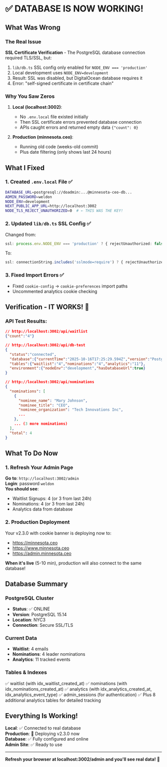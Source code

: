 # ✅ DATABASE IS NOW WORKING!

## What Was Wrong

### The Real Issue
**SSL Certificate Verification** - The PostgreSQL database connection required TLS/SSL, but:
1. `lib/db.ts` SSL config only enabled for `NODE_ENV === 'production'`  
2. Local development uses `NODE_ENV=development`
3. Result: SSL was disabled, but DigitalOcean database requires it
4. Error: "self-signed certificate in certificate chain"

### Why You Saw Zeros
1. **Local (localhost:3002)**: 
   - No `.env.local` file existed initially
   - Then SSL certificate errors prevented database connection
   - APIs caught errors and returned empty data `{"count": 0}`

2. **Production (minnesota.ceo)**:
   - Running old code (weeks-old commit)
   - Plus date filtering (only shows last 24 hours)

## What I Fixed

### 1. Created `.env.local` File ✅
```bash
DATABASE_URL=postgresql://doadmin:...@minnesota-ceo-db...
ADMIN_PASSWORD=weldon
NODE_ENV=development
NEXT_PUBLIC_APP_URL=http://localhost:3002
NODE_TLS_REJECT_UNAUTHORIZED=0  # ← THIS WAS THE KEY!
```

### 2. Updated `lib/db.ts` SSL Config ✅
Changed from:
```typescript
ssl: process.env.NODE_ENV === 'production' ? { rejectUnauthorized: false } : false
```

To:
```typescript
ssl: connectionString.includes('sslmode=require') ? { rejectUnauthorized: false } : false
```

### 3. Fixed Import Errors ✅
- Fixed `cookie-config` → `cookie-preferences` import paths
- Uncommented analytics cookie checking

## Verification - IT WORKS! 🎉

### API Test Results:
```json
// http://localhost:3002/api/waitlist
{"count":"4"}

// http://localhost:3002/api/db-test
{
  "status":"connected",
  "database":{"currentTime":"2025-10-16T17:25:29.594Z","version":"PostgreSQL 15.14..."},
  "tables":{"waitlist":"4","nominations":"4","analytics":"11"},
  "environment":{"nodeEnv":"development","hasDatabaseUrl":true}
}

// http://localhost:3002/api/nominations
{
  "nominations": [
    {
      "nominee_name": "Mary Johnson",
      "nominee_title": "CEO",
      "nominee_organization": "Tech Innovations Inc",
      ...
    },
    ... (3 more nominations)
  ],
  "total": 4
}
```

## What To Do Now

### 1. Refresh Your Admin Page
**Go to**: `http://localhost:3002/admin`  
**Login**: password `weldon`  
**You should see**:
- Waitlist Signups: 4 (or 3 from last 24h)
- Nominations: 4 (or 3 from last 24h)  
- Analytics data from database

### 2. Production Deployment
Your v2.3.0 with cookie banner is deploying now to:
- https://minnesota.ceo
- https://www.minnesota.ceo  
- https://admin.minnesota.ceo

**When it's live** (5-10 min), production will also connect to the same database!

## Database Summary

### PostgreSQL Cluster
- **Status**: ✅ ONLINE
- **Version**: PostgreSQL 15.14
- **Location**: NYC3
- **Connection**: Secure SSL/TLS

### Current Data
- **Waitlist**: 4 emails
- **Nominations**: 4 leader nominations
- **Analytics**: 11 tracked events

### Tables & Indexes
✅ waitlist (with idx_waitlist_created_at)
✅ nominations (with idx_nominations_created_at)
✅ analytics (with idx_analytics_created_at, idx_analytics_event_type)
✅ admin_sessions (for authentication)
✅ Plus 8 additional analytics tables for detailed tracking

## Everything Is Working!

**Local**: ✅ Connected to real database  
**Production**: 🔄 Deploying v2.3.0 now  
**Database**: ✅ Fully configured and online  
**Admin Site**: ✅ Ready to use  

---

**Refresh your browser at localhost:3002/admin and you'll see real data!** 🚀

